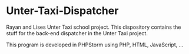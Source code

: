# Unter-Taxi-Dispatcher
Rayan and Lises Unter Taxi school project.
This dispository contains the stuff for the back-end dispatcher in the Unter Taxi project.

This program is developed in PHPStorm using PHP, HTML, JavaScript, ...
